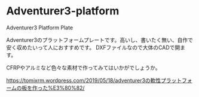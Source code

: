 # Adventurer3-platform
Adventurer3 Platform Plate

Adventurer3のプラットフォームプレートです。高いし、書いたく無い、自作で安く収めたいって人におすすめです。
DXFファイルなので大体のCADで開ます。

CFRPやアルミなど色々な素材で作ってみてはいかがでしょうか。

https://tomixrm.wordpress.com/2019/05/18/adventurer3の軟性プラットフォームの板を作った%E3%80%82/
